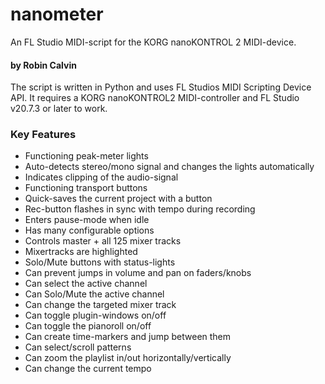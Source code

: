 # nanometer
An FL Studio MIDI-script for the KORG nanoKONTROL 2 MIDI-device.
#### by Robin Calvin
The script is written in Python and uses FL Studios MIDI Scripting Device API.
It requires a KORG nanoKONTROL2 MIDI-controller and FL Studio v20.7.3 or later to work.

### Key Features
* Functioning peak-meter lights
* Auto-detects stereo/mono signal and changes the lights automatically
* Indicates clipping of the audio-signal
* Functioning transport buttons
* Quick-saves the current project with a button
* Rec-button flashes in sync with tempo during recording
* Enters pause-mode when idle
* Has many configurable options
* Controls master + all 125 mixer tracks
* Mixertracks are highlighted
* Solo/Mute buttons with status-lights
* Can prevent jumps in volume and pan on faders/knobs
* Can select the active channel
* Can Solo/Mute the active channel
* Can change the targeted mixer track
* Can toggle plugin-windows on/off
* Can toggle the pianoroll on/off
* Can create time-markers and jump between them
* Can select/scroll patterns
* Can zoom the playlist in/out horizontally/vertically
* Can change the current tempo
